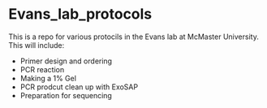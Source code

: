 # Evans_lab_protocols

This is a repo for various protocils in the Evans lab at McMaster University. This will include:
- Primer design and ordering
- PCR reaction
- Making a 1% Gel
- PCR prodcut clean up with ExoSAP
- Preparation for sequencing
